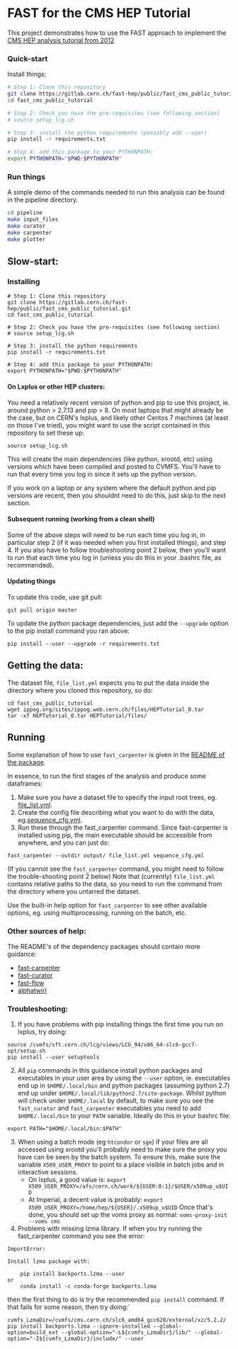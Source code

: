 # FAST for the CMS HEP Tutorial
This project demonstrates how to use the FAST approach to implement the [CMS HEP analysis tutorial from 2012](http://ippog.org/resources/2012/cms-hep-tutorial)
### Quick-start
Install things:
```bash
# Step 1: Clone this repository
git clone https://gitlab.cern.ch/fast-hep/public/fast_cms_public_tutorial.git
cd fast_cms_public_tutorial

# Step 2: Check you have the pre-requisites (see following section)
# source setup_lcg.sh

# Step 3: install the python requirements (possibly add --user)
pip install -r requirements.txt

# Step 4: add this package to your PYTHONPATH:
export PYTHONPATH="$PWD:$PYTHONPATH"
```

### Run things
A simple demo of the commands needed to run this analysis can be found in the pipeline directory.
```bash
cd pipeline
make input_files
make curator
make carpenter
make plotter
```

## Slow-start:
### Installing
```
# Step 1: Clone this repository
git clone https://gitlab.cern.ch/fast-hep/public/fast_cms_public_tutorial.git
cd fast_cms_public_tutorial

# Step 2: Check you have the pre-requisites (see following section)
# source setup_lcg.sh

# Step 3: install the python requirements
pip install -r requirements.txt

# Step 4: add this package to your PYTHONPATH:
export PYTHONPATH="$PWD:$PYTHONPATH"
```

#### On Lxplus or other HEP clusters:
You need a relatively recent version of python and pip to use this project, ie.
around python > 2.7.13 and pip > 8.  On most laptops that might already be the case,
but on CERN's lxplus, and likely other Centos 7 machines (at least on those I've tried), you might want to use the script contained in this repository to set these up:
```
source setup_lcg.sh
```
This will create the main dependencies (like python, xrootd, etc) using versions which have been compiled and posted to CVMFS.
You'll have to run that every time you log in since it sets up the python version.

If you work on a laptop or any system where the default python and pip versions are recent, then you shouldnt need to do this, just skip to the next section.


#### Subsequent running (working from a clean shell)
Some of the above steps will need to be run each time you log in, in particular step 2 (if it was needed when you first installed things), and step 4.
If you also have to follow troubleshooting point 2 below, then you'll want to run that each time you log in (unless you do this in your .bashrc file, as recommended).

#### Updating things
To update this code, use git pull:
```
git pull origin master
```
To update the python package dependencies, just add the `--upgrade` option to the pip install command you ran above:
```
pip install --user --upgrade -r requirements.txt
```

## Getting the data:
The dataset file, `file_list.yml` expects you to put the data inside the directory where you cloned this repository, so do:
```
cd fast_cms_public_tutorial
wget ippog.org/sites/ippog.web.cern.ch/files/HEPTutorial_0.tar
tar -xf HEPTutorial_0.tar HEPTutorial/files/
```

## Running
Some explanation of how to use `fast_carpenter` is given in the [README of the package](https://gitlab.cern.ch/fast-hep/public/fast-carpenter/blob/master/README.md).

In essence, to run the first stages of the analysis and produce some dataframes:
1. Make sure you have a dataset file to specify the input root trees, eg. [file_list.yml](https://gitlab.cern.ch/fast-hep/public/fast_cms_public_tutorial.git/tree/master/file_list.yml).
2. Create the config file describing what you want to do with the data, eg.[sequence_cfg.yml](https://gitlab.cern.ch/fast-hep/public/fast_cms_public_tutorial.git/tree/master/sequence_cfg.yml). 
3. Run these through the fast_carpenter command.  Since fast-carpenter is installed using pip, the main executable should be accessible from anywhere, and you can just do:
```
fast_carpenter --outdir output/ file_list.yml sequence_cfg.yml
```
(If you cannot see the `fast_carpenter` command, you might need to follow the trouble-shooting point 2 below)
Note that (currently) `file_list.yml` contains relative paths to the data, so you need to run the command from the directory where you untarred the dataset.

Use the built-in help option for `fast_carpenter` to see other available options, eg. using multiprocessing, running on the batch, etc.

### Other sources of help:
The README's of the dependency packages should contain more guidance:
 * [fast-carpenter](https://gitlab.cern.ch/fast-hep/public/fast-carpenter/blob/master/README.md)
 * [fast-curator](https://gitlab.cern.ch/fast-hep/public/fast-curator/blob/master/README.md)
 * [fast-flow](https://gitlab.cern.ch/fast-hep/public/fast-flow/blob/master/README.md)
 * [alphatwirl](https://github.com/alphatwirl/alphatwirl)

###  Troubleshooting:
1. If you have problems with pip installing things the first time you run on lxplus, try doing:
```
source /cvmfs/sft.cern.ch/lcg/views/LCG_94/x86_64-slc6-gcc7-opt/setup.sh
pip install --user setuptools
```
2. All `pip` commands in this guidance install python packages and executables in your user area by using the `--user` option, ie. executables end up in `$HOME/.local/bin`  and python packages (assuming python 2.7) end up under `$HOME/.local/lib/python2.7/site-package`.  Whilst python will check under `$HOME/.local` by default, to make sure you see the `fast_curator` and `fast_carpenter` executables you need to add `$HOME/.local/bin` to your `PATH` variable.  Ideally do this in your bashrc file:
```
export PATH="$HOME/.local/bin:$PATH"
```
3. When using a batch mode (eg `htcondor` or `sge`) if your files are all accessed using xrootd you'll probably need to
  make sure the proxy you have can be seen by the batch system.  To ensure this, make sure the variable
  `X509_USER_PROXY` to point to a place visible in batch jobs and in interactive sessions.
   - On lxplus, a good value is: `export X509_USER_PROXY=/afs/cern.ch/work/${USER:0:1}/$USER/x509up_u$UID`
   - At Imperial, a decent value is probably: `export X509_USER_PROXY=/home/hep/${USER}/.x509up_u$UID`
  Once that's done, you should set up the voms proxy as normal: `voms-proxy-init --voms cms`
4. Problems with missing lzma library.  If when you try running the fast_carpenter command you see the error:
```
ImportError: 

Install lzma package with:

    pip install backports.lzma --user
or
    conda install -c conda-forge backports.lzma
```
then the first thing to do is try the recommended `pip install` command.  If that fails for some reason, then try doing:`

```
cvmfs_LzmaDir=/cvmfs/cms.cern.ch/slc6_amd64_gcc620/external/xz/5.2.2/
pip install backports.lzma --ignore-installed --global-option=build_ext --global-option="-L${cvmfs_LzmaDir}/lib/" --global-option="-I${cvmfs_LzmaDir}/include/" --user
```
